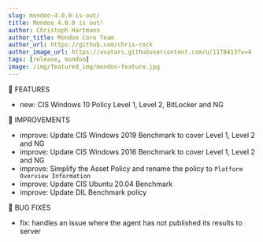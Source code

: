 ```yaml
---
slug: mondoo-4.0.0-is-out/
title: Mondoo 4.0.0 is out!
author: Christoph Hartmann
author_title: Mondoo Core Team
author_url: https://github.com/chris-rock
author_image_url: https://avatars.githubusercontent.com/u/1178413?v=4
tags: [release, mondoo]
image: /img/featured_img/mondoo-feature.jpg
---
```


:tada: FEATURES

- new: CIS Windows 10 Policy Level 1, Level 2, BitLocker and NG

🧹 IMPROVEMENTS

- improve: Update CIS Windows 2019 Benchmark to cover Level 1, Level 2 and NG
- improve: Update CIS Windows 2016 Benchmark to cover Level 1, Level 2 and NG
- improve: Simplify the Asset Policy and rename the policy to `Platform Overview Information`
- improve: Update CIS Ubuntu 20.04 Benchmark
- improve: Update DIL Benchmark policy

:bug: BUG FIXES

- fix: handles an issue where the agent has not published its results to server
